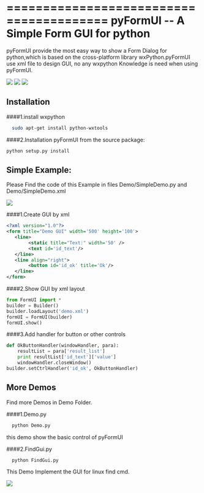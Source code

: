 ========================================
pyFormUI -- A Simple Form GUI for python
========================================
pyFormUI provide the most easy way to show a Form Dialog for python,which is based on the cross-platform library wxPython.pyFormUI use xml file to design GUI, no any wxpython Knowledge is need when using pyFormUI.

<img src="https://github.com/jeffchau1979/pyFormUI/blob/master/screenshot/demo1.png">
<img src="https://github.com/jeffchau1979/pyFormUI/blob/master/screenshot/demo2.png">
<img src="https://github.com/jeffchau1979/pyFormUI/blob/master/screenshot/demo3.png">

Installation
------------
####1.install wxpython
```bash
  sudo apt-get install python-wxtools
```
####2.Installation pyFormUI from the source package:
```bash
python setup.py install
```

Simple Example:
------------
Please Find the code of this Example in files Demo/SimpleDemo.py and Demo/SimpleDemo.xml

<img src="https://github.com/jeffchau1979/pyFormUI/blob/master/screenshot/SimpleDemo.png">

####1.Create GUI by xml
```xml
<?xml version="1.0"?>
<form title="Demo GUI" width='500' height='100'>
   <line>
        <static title="Text:" width='50' />
        <text id='id_text'/>
   </line>
   <line align="right">
        <button id='id_ok' title='Ok'/>
   </line>
</form>
```
####2.Show GUI by xml layout
```python
from FormUI import *
builder = Builder()
builder.loadLayout('demo.xml')
formUI = FormUI(builder)
formUI.show()
```

####3.Add handler for button or other controls
```python
def OkButtonHandler(windowHandler, para):
    resultList = para['result_list']
    print resultList['id_text']['value']
    windowHandler.closeWindow()
builder.setCtrlHandler('id_ok', OkButtonHandler)
```

More Demos
------------
Find more Demos in Demo Folder.

####1.Demo.py
```bash
  python Demo.py
```

  this demo show the basic control of pyFormUI

####2.FindGui.py
```bash
  python FindGui.py
```

  This Demo Implement the GUI for linux find cmd.
  
  <img src="https://github.com/jeffchau1979/pyFormUI/blob/master/screenshot/findgui.png">
